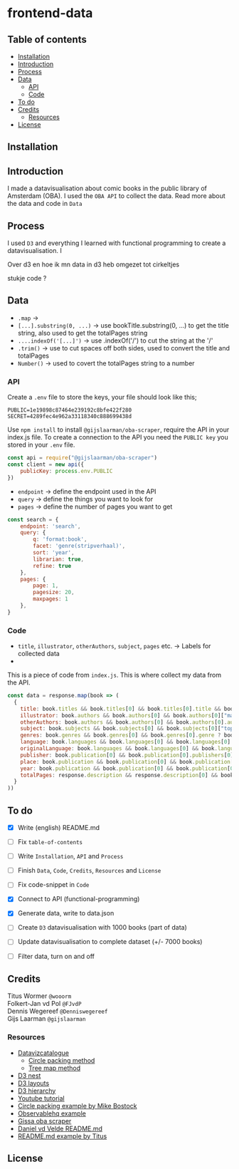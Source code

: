# frontend-data

## Table of contents

* [Installation](#installation)
* [Introduction](#introduction)    
* [Process](#process)   
* [Data](#data)    
  * [API](#API)    
  * [Code](#code)   
* [To do](#todo)
* [Credits](#credits)
  * [Resources](#resources)
* [License](#license)

## Installation



## Introduction

I made a datavisualisation about comic books in the public library of Amsterdam (OBA). I used the `OBA API` to collect the data. Read more about the data and code in `Data`

## Process

I used `D3` and everything I learned with functional programming to create a datavisualisation. I  

Over d3 en hoe ik mn data in d3 heb omgezet tot cirkeltjes

stukje code ?

## Data

* `.map` ->
* `[...].substring(0, ...)` -> use bookTitle.substring(0, ...) to get the title string, also used to get the totalPages string
* `....indexOf('[...]')` -> use .indexOf('/') to cut the string at the '/'
* `.trim()` -> use to cut spaces off both sides, used to convert the title and totalPages
* `Number()` -> used to covert the totalPages string to a number


### API

Create a `.env` file to store the keys, your file should look like this;
```
PUBLIC=1e19898c87464e239192c8bfe422f280
SECRET=4289fec4e962a33118340c888699438d
```

Use `npm install` to install `@gijslaarman/oba-scraper`, require the API in your index.js file. To create a connection to the API you need the `PUBLIC key` you stored in your `.env` file.
```js
const api = require("@gijslaarman/oba-scraper")
const client = new api({
    publicKey: process.env.PUBLIC
})
```

 * `endpoint` -> define the endpoint used in the API
 * `query` -> define the things you want to look for
 * `pages` -> define the number of pages you want to get

```js
const search = {
    endpoint: 'search',
    query: {
        q: 'format:book',
        facet: 'genre(stripverhaal)',
        sort: 'year',
        librarian: true,
        refine: true
    },
    pages: {
        page: 1,
        pagesize: 20,
        maxpages: 1
    },
}
```

### Code
* `title`, `illustrator`, `otherAuthors`, `subject`, `pages` etc. -> Labels for collected data
*

This is a piece of code from `index.js`. This is where collect my data from the API.
```js
const data = response.map(book => (
  {
    title: book.titles && book.titles[0] && book.titles[0].title && book.titles[0].title[0] ? book.titles[0].title[0]._ : null,
    illustrator: book.authors && book.authors[0] && book.authors[0]["main-author"] && book.authors[0]["main-author"][0] ? book.authors[0]["main-author"][0]._ : null,
    otherAuthors: book.authors && book.authors[0] && book.authors[0].author ? book.authors[0].author.map(author => ({author: author._})) : null,
    subject: book.subjects && book.subjects[0] && book.subjects[0]["topical-subject"] && book.subjects[0]["topical-subject"][0] ? book.subjects[0]["topical-subject"][0]._ : null,
    genres: book.genres && book.genres[0] && book.genres[0].genre ? book.genres[0].genre.map(genre => ({genre: genre._})) : null,
    language: book.languages && book.languages[0] && book.languages[0].language && book.languages[0].language[0] ? book.languages[0].language[0]['_'] : null,
    originalLanguage: book.languages && book.languages[0] && book.languages[0]['original-language'] ? book.languages[0]['original-language'][0]['_'] : null,
    publisher: book.publication[0] && book.publication[0].publishers[0] && book.publication[0].publishers[0].publisher[0] ? book.publication[0].publishers[0].publisher[0]._ : null,
    place: book.publication && book.publication[0] && book.publication[0].publishers && book.publication[0].publishers[0] && book.publication[0].publishers[0].publisher && book.publication[0].publishers[0].publisher[0] ? book.publication[0].publishers[0].publisher[0].$.place : null,
    year: book.publication && book.publication[0] && book.publication[0].year && book.publication[0].year[0]['_'] ? book.publication[0].year[0]['_'] : null,
    totalPages: response.description && response.description[0] && book.description[0]["physical-description"] && book.description[0]["physical-description"][0] ? book.description[0]["physical-description"][0]._ : null
  }
))
```

## To do

- [x] Write (english) README.md
- [ ] Fix `table-of-contents`
- [ ] Write `Installation`, `API` and `Process`
- [ ] Finish `Data`, `Code`, `Credits`, `Resources` and `License`
- [ ] Fix code-snippet in `Code`
- [x] Connect to API (functional-programming)
- [x] Generate data, write to data.json
- [ ] Create `D3` datavisualisation with 1000 books (part of data)
- [ ] Update datavisualisation to complete dataset (+/- 7000 books)
- [ ] Filter data, turn on and off


## Credits

Titus Wormer `@wooorm`    
Folkert-Jan vd Pol `@FJvdP`    
Dennis Wegereef `@Denniswegereef`    
Gijs Laarman `@gijslaarman`

### Resources

* [Datavizcatalogue](https://datavizcatalogue.com/)    
  * [Circle packing method](https://datavizcatalogue.com/methods/circle_packing.html)   
  * [Tree map method](https://datavizcatalogue.com/methods/treemap.html)    
* [D3 nest](http://learnjsdata.com/group_data.html)
* [D3 layouts](https://d3indepth.com/layouts/)
* [D3 hierarchy](https://github.com/d3/d3-hierarchy )   
* [Youtube tutorial](https://www.youtube.com/watch?v=Z0PpaI0UlkE)  
* [Circle packing example by Mike Bostock](https://bl.ocks.org/mbostock/7607535)
* [Observablehq  example](https://beta.observablehq.com/@mbostock/d3-circle-packing)   
* [Gissa oba scraper](https://www.npmjs.com/package/@gijslaarman/oba-scraper)   
* [Daniel vd Velde README.md](https://github.com/DanielvandeVelde/functional-programming#cheatsheet)
* [README.md example by Titus](https://github.com/wooorm/dictionary)

## License
